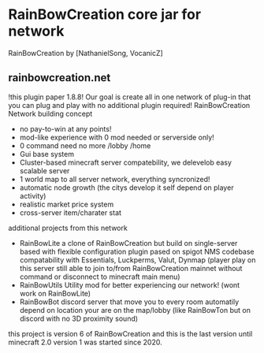 # RainBowCreation core jar for network
RainBowCreation by [NathanielSong, VocanicZ]

## rainbowcreation.net

!this plugin paper 1.8.8!
Our goal is create all in one network of plug-in that you can plug and play with no additional plugin required!
RainBowCreation Network building concept
- no pay-to-win at any points!
- mod-like experience with 0 mod needed or serverside only!
- 0 command need no more /lobby /home
- Gui base system
- Cluster-based minecraft server compatebility, we delevelob easy scalable server
- 1 world map to all server network, everything syncronized!
- automatic node growth (the citys develop it self depend on player activity)
- realistic market price system
- cross-server item/charater stat

additional projects from this network
- RainBowLite
  a clone of RainBowCreation but build on single-server based with flexible configuration
  plugin pased on spigot NMS codebase
  compatability with Essentials, Luckperms, Valut, Dynmap
  (player play on this server still able to join to/from RainBowCreation mainnet without command or disconnect to minecraft main menu)
- RainBowUtils
  Utility mod for better experiencing our network!
  (wont work on RainBowLite)
- RainBowBot
  discord server that move you to every room automatily depend on location your are on the map/lobby
  (like RainBowTon but on discord with no 3D proximity sound)
 
this project is version 6 of RainBowCreation and this is the last version until minecraft 2.0
version 1 was started since 2020.
